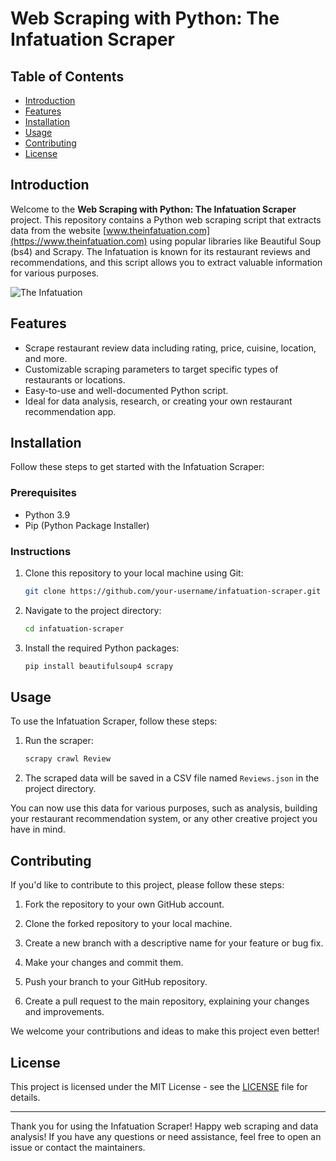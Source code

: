 # Web Scraping with Python: The Infatuation Scraper

## Table of Contents

- [Introduction](#introduction)
- [Features](#features)
- [Installation](#installation)
- [Usage](#usage)
- [Contributing](#contributing)
- [License](#license)

## Introduction

Welcome to the **Web Scraping with Python: The Infatuation Scraper** project. This repository contains a Python web scraping script that extracts data from the website [www.theinfatuation.com](https://www.theinfatuation.com) using popular libraries like Beautiful Soup (bs4) and Scrapy. The Infatuation is known for its restaurant reviews and recommendations, and this script allows you to extract valuable information for various purposes.

![The Infatuation](https://github.com/adil6572/Infatuation-Web-Scraper/the-infatuation.png)

## Features

- Scrape restaurant review data including rating, price, cuisine, location, and more.
- Customizable scraping parameters to target specific types of restaurants or locations.
- Easy-to-use and well-documented Python script.
- Ideal for data analysis, research, or creating your own restaurant recommendation app.

## Installation

Follow these steps to get started with the Infatuation Scraper:

### Prerequisites

- Python 3.9
- Pip (Python Package Installer)

### Instructions

1. Clone this repository to your local machine using Git:

   ```bash
   git clone https://github.com/your-username/infatuation-scraper.git
   ```

2. Navigate to the project directory:

   ```bash
   cd infatuation-scraper
   ```

3. Install the required Python packages:
   ```bash
   pip install beautifulsoup4 scrapy
   ```

## Usage

To use the Infatuation Scraper, follow these steps:

1. Run the scraper:

   ```bash
   scrapy crawl Review
   ```

2. The scraped data will be saved in a CSV file named `Reviews.json` in the project directory.

You can now use this data for various purposes, such as analysis, building your restaurant recommendation system, or any other creative project you have in mind.

## Contributing

If you'd like to contribute to this project, please follow these steps:

1. Fork the repository to your own GitHub account.

2. Clone the forked repository to your local machine.

3. Create a new branch with a descriptive name for your feature or bug fix.

4. Make your changes and commit them.

5. Push your branch to your GitHub repository.

6. Create a pull request to the main repository, explaining your changes and improvements.

We welcome your contributions and ideas to make this project even better!

## License

This project is licensed under the MIT License - see the [LICENSE](LICENSE) file for details.

---

Thank you for using the Infatuation Scraper! Happy web scraping and data analysis! If you have any questions or need assistance, feel free to open an issue or contact the maintainers.
